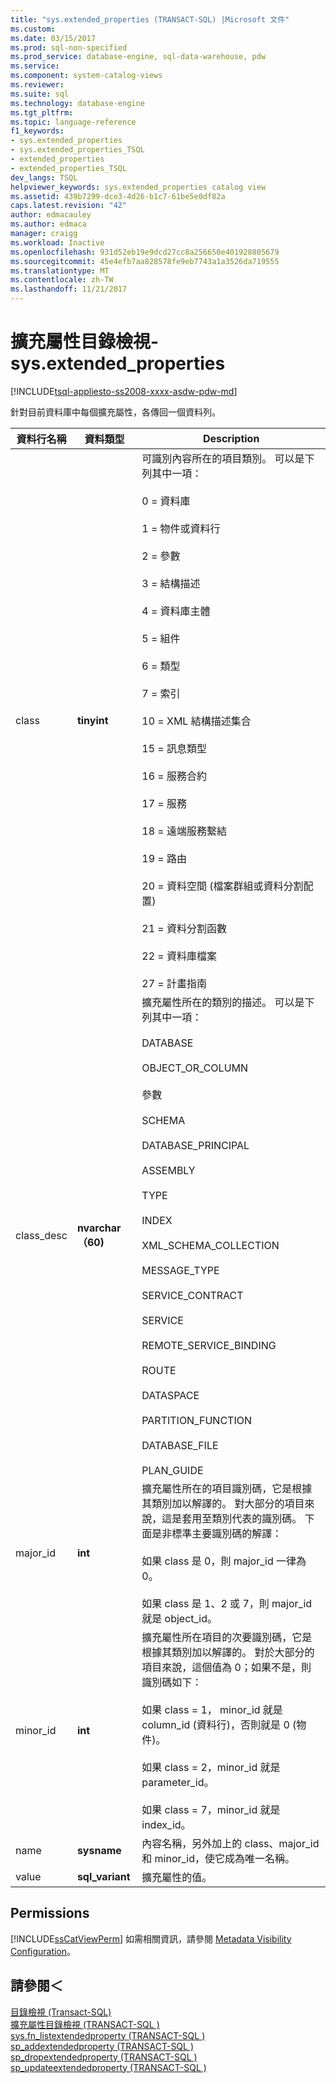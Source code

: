 ```yaml
---
title: "sys.extended_properties (TRANSACT-SQL) |Microsoft 文件"
ms.custom: 
ms.date: 03/15/2017
ms.prod: sql-non-specified
ms.prod_service: database-engine, sql-data-warehouse, pdw
ms.service: 
ms.component: system-catalog-views
ms.reviewer: 
ms.suite: sql
ms.technology: database-engine
ms.tgt_pltfrm: 
ms.topic: language-reference
f1_keywords:
- sys.extended_properties
- sys.extended_properties_TSQL
- extended_properties
- extended_properties_TSQL
dev_langs: TSQL
helpviewer_keywords: sys.extended_properties catalog view
ms.assetid: 439b7299-dce3-4d26-b1c7-61be5e0df82a
caps.latest.revision: "42"
author: edmacauley
ms.author: edmaca
manager: craigg
ms.workload: Inactive
ms.openlocfilehash: 931d52eb19e9dcd27cc8a256650e401928805679
ms.sourcegitcommit: 45e4efb7aa828578fe9eb7743a1a3526da719555
ms.translationtype: MT
ms.contentlocale: zh-TW
ms.lasthandoff: 11/21/2017
---
```

# <a name="extended-properties-catalog-views---sysextendedproperties"></a>擴充屬性目錄檢視-sys.extended_properties
[!INCLUDE[tsql-appliesto-ss2008-xxxx-asdw-pdw-md](../../includes/tsql-appliesto-ss2008-xxxx-asdw-pdw-md.md)]

  針對目前資料庫中每個擴充屬性，各傳回一個資料列。  
  
|資料行名稱|資料類型|Description|  
|-----------------|---------------|-----------------|  
|class|**tinyint**|可識別內容所在的項目類別。 可以是下列其中一項：<br /><br /> 0 = 資料庫<br /><br /> 1 = 物件或資料行<br /><br /> 2 = 參數<br /><br /> 3 = 結構描述<br /><br /> 4 = 資料庫主體<br /><br /> 5 = 組件<br /><br /> 6 = 類型<br /><br /> 7 = 索引<br /><br /> 10 = XML 結構描述集合<br /><br /> 15 = 訊息類型<br /><br /> 16 = 服務合約<br /><br /> 17 = 服務<br /><br /> 18 = 遠端服務繫結<br /><br /> 19 = 路由<br /><br /> 20 = 資料空間 (檔案群組或資料分割配置)<br /><br /> 21 = 資料分割函數<br /><br /> 22 = 資料庫檔案<br /><br /> 27 = 計畫指南|  
|class_desc|**nvarchar （60)**|擴充屬性所在的類別的描述。 可以是下列其中一項：<br /><br /> DATABASE<br /><br /> OBJECT_OR_COLUMN<br /><br /> 參數<br /><br /> SCHEMA<br /><br /> DATABASE_PRINCIPAL<br /><br /> ASSEMBLY<br /><br /> TYPE<br /><br /> INDEX<br /><br /> XML_SCHEMA_COLLECTION<br /><br /> MESSAGE_TYPE<br /><br /> SERVICE_CONTRACT<br /><br /> SERVICE<br /><br /> REMOTE_SERVICE_BINDING<br /><br /> ROUTE<br /><br /> DATASPACE<br /><br /> PARTITION_FUNCTION<br /><br /> DATABASE_FILE<br /><br /> PLAN_GUIDE|  
|major_id|**int**|擴充屬性所在的項目識別碼，它是根據其類別加以解譯的。 對大部分的項目來說，這是套用至類別代表的識別碼。 下面是非標準主要識別碼的解譯：<br /><br /> 如果 class 是 0，則 major_id 一律為 0。<br /><br /> 如果 class 是 1、2 或 7，則 major_id 就是 object_id。|  
|minor_id|**int**|擴充屬性所在項目的次要識別碼，它是根據其類別加以解譯的。 對於大部分的項目來說，這個值為 0；如果不是，則識別碼如下：<br /><br /> 如果 class = 1， minor_id 就是 column_id (資料行)，否則就是 0 (物件)。<br /><br /> 如果 class = 2，minor_id 就是 parameter_id。<br /><br /> 如果 class = 7，minor_id 就是 index_id。|  
|name|**sysname**|內容名稱，另外加上的 class、major_id 和 minor_id，使它成為唯一名稱。|  
|value|**sql_variant**|擴充屬性的值。|  
  
## <a name="permissions"></a>Permissions  
 [!INCLUDE[ssCatViewPerm](../../includes/sscatviewperm-md.md)] 如需相關資訊，請參閱 [Metadata Visibility Configuration](../../relational-databases/security/metadata-visibility-configuration.md)。  
  
## <a name="see-also"></a>請參閱＜  
 [目錄檢視 &#40;Transact-SQL&#41;](../../relational-databases/system-catalog-views/catalog-views-transact-sql.md)   
 [擴充屬性目錄檢視 &#40;TRANSACT-SQL &#41;](http://msdn.microsoft.com/library/f39fd324-efd4-4468-884c-bf77ed1a026f)   
 [sys.fn_listextendedproperty &#40;TRANSACT-SQL &#41;](../../relational-databases/system-functions/sys-fn-listextendedproperty-transact-sql.md)   
 [sp_addextendedproperty &#40;TRANSACT-SQL &#41;](../../relational-databases/system-stored-procedures/sp-addextendedproperty-transact-sql.md)   
 [sp_dropextendedproperty &#40;TRANSACT-SQL &#41;](../../relational-databases/system-stored-procedures/sp-dropextendedproperty-transact-sql.md)   
 [sp_updateextendedproperty &#40;TRANSACT-SQL &#41;](../../relational-databases/system-stored-procedures/sp-updateextendedproperty-transact-sql.md)  
  
  
